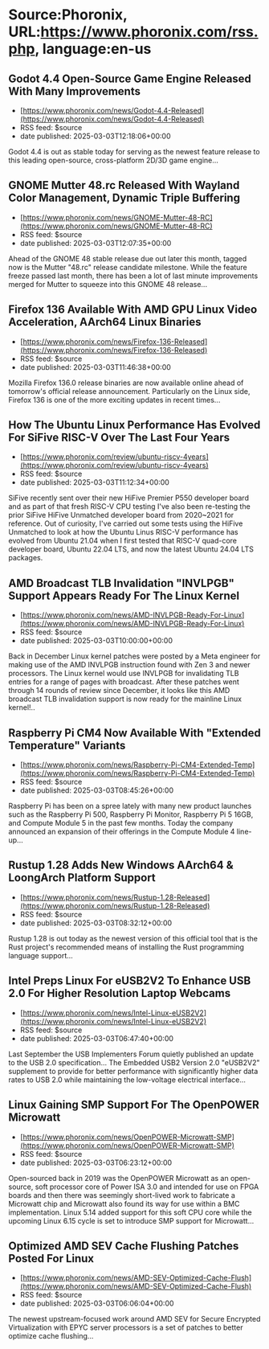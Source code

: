 # Source:Phoronix, URL:https://www.phoronix.com/rss.php, language:en-us

## Godot 4.4 Open-Source Game Engine Released With Many Improvements
 - [https://www.phoronix.com/news/Godot-4.4-Released](https://www.phoronix.com/news/Godot-4.4-Released)
 - RSS feed: $source
 - date published: 2025-03-03T12:18:06+00:00

Godot 4.4 is out as stable today for serving as the newest feature release to this leading open-source, cross-platform 2D/3D game engine...

## GNOME Mutter 48.rc Released With Wayland Color Management, Dynamic Triple Buffering
 - [https://www.phoronix.com/news/GNOME-Mutter-48-RC](https://www.phoronix.com/news/GNOME-Mutter-48-RC)
 - RSS feed: $source
 - date published: 2025-03-03T12:07:35+00:00

Ahead of the GNOME 48 stable release due out later this month, tagged now is the Mutter "48.rc" release candidate milestone. While the feature freeze passed last month, there has been a lot of last minute improvements merged for Mutter to squeeze into this GNOME 48 release...

## Firefox 136 Available With AMD GPU Linux Video Acceleration, AArch64 Linux Binaries
 - [https://www.phoronix.com/news/Firefox-136-Released](https://www.phoronix.com/news/Firefox-136-Released)
 - RSS feed: $source
 - date published: 2025-03-03T11:46:38+00:00

Mozilla Firefox 136.0 release binaries are now available online ahead of tomorrow's official release announcement. Particularly on the Linux side, Firefox 136 is one of the more exciting updates in recent times...

## How The Ubuntu Linux Performance Has Evolved For SiFive RISC-V Over The Last Four Years
 - [https://www.phoronix.com/review/ubuntu-riscv-4years](https://www.phoronix.com/review/ubuntu-riscv-4years)
 - RSS feed: $source
 - date published: 2025-03-03T11:12:34+00:00

SiFive recently sent over their new HiFive Premier P550 developer board and as part of that fresh RISC-V CPU testing I've also been re-testing the prior SiFive HiFive Unmatched developer board from 2020~2021 for reference. Out of curiosity, I've carried out some tests using the HiFive Unmatched to look at how the Ubuntu Linus RISC-V performance has evolved from Ubuntu 21.04 when I first tested that RISC-V quad-core developer board, Ubuntu 22.04 LTS, and now the latest Ubuntu 24.04 LTS packages.

## AMD Broadcast TLB Invalidation "INVLPGB" Support Appears Ready For The Linux Kernel
 - [https://www.phoronix.com/news/AMD-INVLPGB-Ready-For-Linux](https://www.phoronix.com/news/AMD-INVLPGB-Ready-For-Linux)
 - RSS feed: $source
 - date published: 2025-03-03T10:00:00+00:00

Back in December Linux kernel patches were posted by a Meta engineer for making use of the AMD INVLPGB instruction found with Zen 3 and newer processors. The Linux kernel would use INVLPGB for invalidating TLB entries for a range of pages with broadcast. After these patches went through 14 rounds of review since December, it looks like this AMD broadcast TLB invalidation support is now ready for the mainline Linux kernel!..

## Raspberry Pi CM4 Now Available With "Extended Temperature" Variants
 - [https://www.phoronix.com/news/Raspberry-Pi-CM4-Extended-Temp](https://www.phoronix.com/news/Raspberry-Pi-CM4-Extended-Temp)
 - RSS feed: $source
 - date published: 2025-03-03T08:45:26+00:00

Raspberry Pi has been on a spree lately with many new product launches such as the Raspberry Pi 500, Raspberry Pi Monitor, Raspberry Pi 5 16GB, and Compute Module 5 in the past few months. Today the company announced an expansion of their offerings in the Compute Module 4 line-up...

## Rustup 1.28 Adds New Windows AArch64 & LoongArch Platform Support
 - [https://www.phoronix.com/news/Rustup-1.28-Released](https://www.phoronix.com/news/Rustup-1.28-Released)
 - RSS feed: $source
 - date published: 2025-03-03T08:32:12+00:00

Rustup 1.28 is out today as the newest version of this official tool that is the Rust project's recommended means of installing the Rust programming language support...

## Intel Preps Linux For eUSB2V2 To Enhance USB 2.0 For Higher Resolution Laptop Webcams
 - [https://www.phoronix.com/news/Intel-Linux-eUSB2V2](https://www.phoronix.com/news/Intel-Linux-eUSB2V2)
 - RSS feed: $source
 - date published: 2025-03-03T06:47:40+00:00

Last September the USB Implementers Forum quietly published an update to the USB 2.0 specification... The Embedded USB2 Version 2.0 "eUSB2V2" supplement to provide for better performance with significantly higher data rates to USB 2.0 while maintaining the low-voltage electrical interface...

## Linux Gaining SMP Support For The OpenPOWER Microwatt
 - [https://www.phoronix.com/news/OpenPOWER-Microwatt-SMP](https://www.phoronix.com/news/OpenPOWER-Microwatt-SMP)
 - RSS feed: $source
 - date published: 2025-03-03T06:23:12+00:00

Open-sourced back in 2019 was the OpenPOWER Microwatt as an open-source, soft processor core of Power ISA 3.0 and intended for use on FPGA boards and then there was seemingly short-lived work to fabricate a Microwatt chip and Microwatt also found its way for use within a BMC implementation. Linux 5.14 added support for this soft CPU core while the upcoming Linux 6.15 cycle is set to introduce SMP support for Microwatt...

## Optimized AMD SEV Cache Flushing Patches Posted For Linux
 - [https://www.phoronix.com/news/AMD-SEV-Optimized-Cache-Flush](https://www.phoronix.com/news/AMD-SEV-Optimized-Cache-Flush)
 - RSS feed: $source
 - date published: 2025-03-03T06:06:04+00:00

The newest upstream-focused work around AMD SEV for Secure Encrypted Virtualization with EPYC server processors is a set of patches to better optimize cache flushing...

